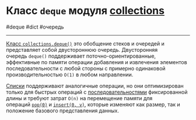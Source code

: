 # Класс `deque` модуля [collections](_collections%20-%20модуль.md)
#deque #dict #очередь
***
[Класс `collections.deque()`](https://docs-python.ru/standart-library/modul-collections-python/klass-deque-modulja-collections/ "Класс deque() модуля collections в Python.") это обобщение стеков и очередей и представляет собой двустороннюю очередь. Двусторонняя очередь `deque()` поддерживает поточно-ориентированные, эффективные по памяти операции добавления и извлечения элементов последовательности с любой стороны с примерно одинаковой производительностью `O(1)` в любом направлении.

[Списки](https://docs-python.ru/tutorial/osnovnye-vstroennye-tipy-python/tip-dannyh-list-spisok/ "Тип данных list, список в Python.") поддерживают аналогичные операции, но они оптимизирован только для быстрых операций с [последовательностями](https://docs-python.ru/tutorial/osnovnye-vstroennye-tipy-python/tipy-posledovatelnostej/ "Типы последовательностей в Python.") фиксированной длины и требуют затрат `O(n)` на перемещение памяти для операций [`pop(0)`](https://docs-python.ru/tutorial/operatsii-izmenjaemymi-posledovatelnostjami-list-python/metod-list-pop/ "Метод list.pop() в Python, получение с удалением элемент списка.") и [`insert(0, v)`](https://docs-python.ru/tutorial/operatsii-izmenjaemymi-posledovatelnostjami-list-python/metod-list-insert/ "Метод list.insert() в Python, вставить элемент по индексу."), которые изменяют как размер, так и положение базового представления данных.